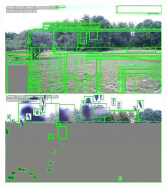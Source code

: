 ![20200703-162600-165605](in/20200703/20200703-162600-165605_0_.jpg)
![20200703-165610-172615](in/20200703/20200703-165610-172615_0_.jpg)
